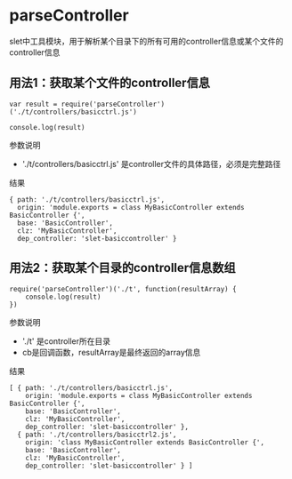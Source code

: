 # parseController

slet中工具模块，用于解析某个目录下的所有可用的controller信息或某个文件的controller信息

## 用法1：获取某个文件的controller信息

```
var result = require('parseController')('./t/controllers/basicctrl.js')

console.log(result)
```

参数说明

- './t/controllers/basicctrl.js' 是controller文件的具体路径，必须是完整路径

结果

```
{ path: './t/controllers/basicctrl.js',
  origin: 'module.exports = class MyBasicController extends BasicController {',
  base: 'BasicController',
  clz: 'MyBasicController',
  dep_controller: 'slet-basiccontroller' }
```


## 用法2：获取某个目录的controller信息数组

```
require('parseController')('./t', function(resultArray) {
    console.log(result)
})

```

参数说明

- './t' 是controller所在目录
- cb是回调函数，resultArray是最终返回的array信息

结果

```
[ { path: './t/controllers/basicctrl.js',
    origin: 'module.exports = class MyBasicController extends BasicController {',
    base: 'BasicController',
    clz: 'MyBasicController',
    dep_controller: 'slet-basiccontroller' },
  { path: './t/controllers/basicctrl2.js',
    origin: 'class MyBasicController extends BasicController {',
    base: 'BasicController',
    clz: 'MyBasicController',
    dep_controller: 'slet-basiccontroller' } ]
```

